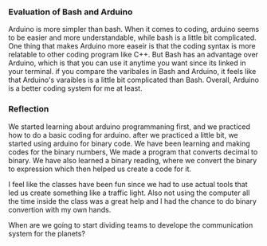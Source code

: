 ### Evaluation of Bash and Arduino
Arduino is more simpler than bash. When it comes to coding, arduino seems to be easier and more understandable,
while bash is a little bit complicated. One thing that makes Arduino more easeir is that the coding syntax is more relatable
to other coding program like C++. But Bash has an advantage over Arduino, which is that you can use it anytime you want 
since its linked in your terminal. if you compare the varibales in Bash and Arduino, it feels like that Arduino's varaibles is
a little bit complicated than Bash. Overall, Arduino is a better coding system for me at least. 



### Reflection

We started learning about arduino programmaning first,
and we practiced how to do a basic coding for arduino.
after we practiced a little bit, we started using arduino for binary code.
We have been learning and making codes for the binary numbers,
We made a program that converts decimal to binary.
We have also learned a binary reading, where 
we convert the binary to expression which then helped us create 
a code for it.

I feel like the classes have been fun since we had to use actual tools 
that led us create something like a traffic light. Also not using the computer all the time 
inside the class was a great help and I had the chance to do binary convertion with my own hands. 

When are we going to start dividing teams to develope the communication system for the planets?
